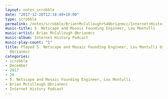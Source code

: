 ```yaml
---
layout: notes_scrobble
date: "2017-12-28T12:18:40+10:00"
type: scrobble
permalink: /notes/scrobble/Brian+McCullough+%40brianmcc/Internet+History+Podcast/72783b21a100daade68822cb26a153b93d0d772d.html
music-title: 5. Netscape and Mosaic Founding Engineer, Lou Montulli
music-artist: Brian McCullough @brianmcc
music-album: Internet History Podcast
music-play-count: "1"
title: Played 5. Netscape and Mosaic Founding Engineer, Lou Montulli by Brian McCullough
  @brianmcc
categories:
- scrobble
- December
- 2017
- 28
- 5. Netscape and Mosaic Founding Engineer, Lou Montulli
- Brian McCullough @brianmcc
- Internet History Podcast
---
```

